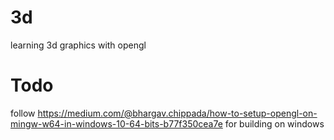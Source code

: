 # 3d
learning 3d graphics with opengl

# Todo
follow https://medium.com/@bhargav.chippada/how-to-setup-opengl-on-mingw-w64-in-windows-10-64-bits-b77f350cea7e for building on windows
